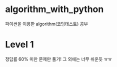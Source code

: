 # algorithm_with_python
파이썬을 이용한 algorithm(코딩테스트) 공부

# Level 1

정답률 60% 미만 문제만 풀기!
그 외에는 너무 쉬운듯 ㅠㅠ
